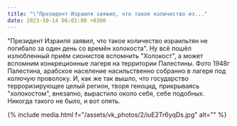 ```yaml
---
title: "\"Президент Израиля заявил, что такое количество из..."
date: 2023-10-14 06:01:00 +0300
---
```


"Президент Израиля заявил, что такое количество израильтян не погибало за один день со времён холокоста".
Ну всё пошёл излюбленный приём сионистов вспомнить "Холокост", а может вспомним конкреционные лагеря на территории Палестины.
Фото 1948г Палестина, арабское население насильственно собранно в лагеря под колючую проволоку.
И, как же так вышло, что государство терроризирующее целый регион, творя геноцид, прикрываясь "холокостом", внезапно, вырастило около себя, себе подобных. Никогда такого не было, и вот опять.

{% include media.html f="/assets/vk_photos/2/iuE2Tr6yqDs.jpg" alt="" %}
